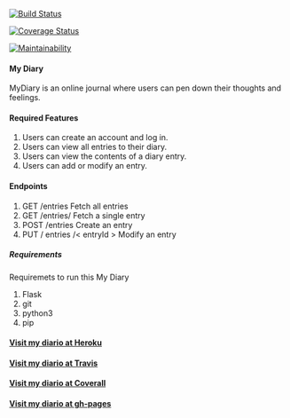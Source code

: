 [![Build Status](https://travis-ci.org/AmosWels/My-Diary.svg?branch=develop)](https://travis-ci.org/AmosWels/My-Diary)

[![Coverage Status](https://coveralls.io/repos/github/AmosWels/My-Diary/badge.svg?branch=develop)](https://coveralls.io/github/AmosWels/My-Diary?branch=develop)

[![Maintainability](https://api.codeclimate.com/v1/badges/911827d24f11c39cdf13/maintainability)](https://codeclimate.com/github/AmosWels/My-Diary/maintainability)

#### My Diary

MyDiary is an online journal where users can pen down their thoughts and feelings.

#### Required Features
1. Users can create an account and log in.
2. Users can view all entries to their diary.
3. Users can view the contents of a diary entry.
4. Users can add or modify an entry.

#### Endpoints
1. GET /entries Fetch all entries
2. GET /entries/<entryId> Fetch a single entry
3. POST /entries Create an entry
4. PUT / entries /< entryId > Modify an entry

##### Requirements
Requiremets to run this My Diary

1. Flask <framework>
2. git
3. python3
4. pip

#### [Visit my diario at Heroku](https://my-diario.herokuapp.com)

#### [Visit my diario at Travis](https://travis-ci.org/AmosWels/My-Diary)

#### [Visit my diario at Coverall]( https://coveralls.io/github/AmosWels/My-Diary)

#### [Visit my diario at gh-pages](https://amoswels.github.io/My-Diary/UI/)